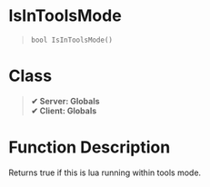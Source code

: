 # IsInToolsMode
> `bool IsInToolsMode()`
# Class
> __✔ Server: Globals__  
> __✔ Client: Globals__  
# Function Description
Returns true if this is lua running within tools mode.
